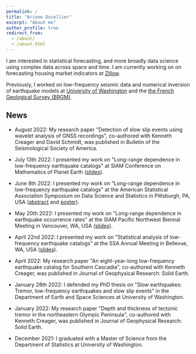 ```yaml
---
permalink: /
title: "Ariane Ducellier"
excerpt: "About me"
author_profile: true
redirect_from: 
  - /about/
  - /about.html
---
```


I am interested in statistical forecasting, and more broadly data science using complex data across space and time. I am currently working on on forecasting housing market indicators at [Zillow](https://www.zillowgroup.com). 

Previously, I worked on low-frequency seismic data and numerical inversion of earthquake models at [University of Washington](https://www.washington.edu) and the [the French Geological Survey (BRGM)](https://www.brgm.fr/en).

## News

- August 2022: My research paper "Detection of slow slip events using wavelet analysis of GNSS recordings", co-authored with Kenneth Creager and David Schmidt, was published in Bulletin of the Seismological Society of America.

- July 13th 2022: I presented my work on "Long-range dependence in low-frequency earthquake catalogs" at SIAM Conference on Mathematics of Planet Earth ([slides](/files/Ducellier_SIAM_MPE_2022.pdf)).

- June 8th 2022: I presented my work on "Long-range dependence in low-frequency earthquake catalogs" at the American Statistical Association Symposium on Data Science and Statistics in Pittsburgh, PA, USA ([abstract](/files/Ducellier_SDSS_2022_abstract.pdf) and [poster](/files/Ducellier_SDSS_2022_poster.pdf)).

- May 20th 2022: I presented my work on "Long-range dependence in earthquake occurrence rates" at the SIAM Pacific Northwest Biennal Meeting in Vancouver, WA, USA ([slides](/files/Ducellier_SIAM_PNW_2022.pdf)).

- April 22nd 2022: I presented my work on "Statistical analysis of low-frequency earthquake catalogs" at the SSA Annual Meeting in Bellevue, WA, USA ([slides](/files/Ducellier_SSA_2022.pdf)).

- April 2022: My research paper "An eight-year-long low-frequency earthquake catalog for Southern Cascadia", co-authored with Kenneth Creager, was published in Journal of Geophysical Research: Solid Earth.

- January 28th 2022: I defended my PhD thesis on "Slow earthquakes: Tremor, low-frequency earthquakes and slow slip events" in the Department of Earth and Space Sciences at University of Washington.

- January 2022: My research paper "Depth and thickness of tectonic tremor in the northeastern Olympic Peninsula", co-authored with Kenneth Creager, was published in Journal of Geophysical Research: Solid Earth.

- December 2021: I graduated with a Master of Science from the Department of  Statistics at University of Washington.
